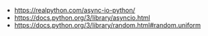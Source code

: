 - https://realpython.com/async-io-python/
- https://docs.python.org/3/library/asyncio.html
- https://docs.python.org/3/library/random.html#random.uniform
